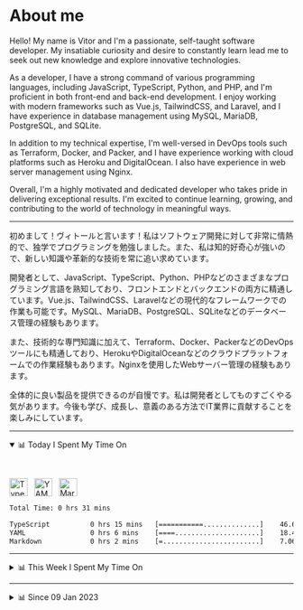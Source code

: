 # About me

Hello! My name is Vitor and I'm a passionate, self-taught software developer. My insatiable curiosity and desire to constantly learn lead me to seek out new knowledge and explore innovative technologies.

As a developer, I have a strong command of various programming languages, including JavaScript, TypeScript, Python, and PHP, and I'm proficient in both front-end and back-end development. I enjoy working with modern frameworks such as Vue.js, TailwindCSS, and Laravel, and I have experience in database management using MySQL, MariaDB, PostgreSQL, and SQLite.

In addition to my technical expertise, I'm well-versed in DevOps tools such as Terraform, Docker, and Packer, and I have experience working with cloud platforms such as Heroku and DigitalOcean. I also have experience in web server management using Nginx.

Overall, I'm a highly motivated and dedicated developer who takes pride in delivering exceptional results. I'm excited to continue learning, growing, and contributing to the world of technology in meaningful ways.

------

初めまして！ヴィトールと言います！私はソフトウェア開発に対して非常に情熱的で、独学でプログラミングを勉強しました。また、私は知的好奇心が強いので、新しい知識や革新的な技術を常に追い求めています。

開発者として、JavaScript、TypeScript、Python、PHPなどのさまざまなプログラミング言語を熟知しており、フロントエンドとバックエンドの両方に精通しています。Vue.js、TailwindCSS、Laravelなどの現代的なフレームワークでの作業も可能です。MySQL、MariaDB、PostgreSQL、SQLiteなどのデータベース管理の経験もあります。

また、技術的な専門知識に加えて、Terraform、Docker、PackerなどのDevOpsツールにも精通しており、HerokuやDigitalOceanなどのクラウドプラットフォームでの作業経験もあります。Nginxを使用したWebサーバー管理の経験もあります。

全体的に良い製品を提供できるのが自慢です。私は開発者としてものすごくやる気があります。今後も学び、成長し、意義のある方法でIT業界に貢献することを楽しみにしています。

------

<!-- ## 📊 Today I Spent My Time On -->

<details open>
<summary>📊 Today I Spent My Time On</summary>

&nbsp;

<!--DEVTIMER:TODAY:START-->
<img align="center" width="32px" src="https://cdn.simpleicons.org/typescript/3178C6" alt="TypeScript" />&nbsp;&nbsp;&nbsp;<img align="center" width="32px" src="https://cdn.simpleicons.org/yaml/fff" alt="YAML" />&nbsp;&nbsp;&nbsp;<img align="center" width="32px" src="https://cdn.simpleicons.org/markdown/fff" alt="Markdown" />&nbsp;&nbsp;&nbsp;

```txt
Total Time: 0 hrs 31 mins

TypeScript          0 hrs 15 mins   [===========..............]    46.68 %
YAML                0 hrs 6 mins    [====.....................]    18.46 %
Markdown            0 hrs 2 mins    [=........................]    7.06 %
```

<!--DEVTIMER:TODAY:END-->

</details>

---
<details>
<summary>📊 This Week I Spent My Time On</summary>

&nbsp;

<!--DEVTIMER:WEEK:START-->
<img align="center" width="32px" src="https://cdn.simpleicons.org/typescript/3178C6" alt="TypeScript" />&nbsp;&nbsp;&nbsp;<img align="center" width="32px" src="https://cdn.simpleicons.org/yaml/fff" alt="YAML" />&nbsp;&nbsp;&nbsp;<img align="center" width="32px" src="https://cdn.simpleicons.org/markdown/fff" alt="Markdown" />&nbsp;&nbsp;&nbsp;

```txt
Total Time: 0 hrs 34 mins

TypeScript          0 hrs 17 mins   [============.............]    50.39 %
YAML                0 hrs 6 mins    [====.....................]    17.18 %
Markdown            0 hrs 2 mins    [=........................]    6.56 %
```

<!--DEVTIMER:WEEK:END-->
</details>

---


<details>
<summary>📊 Since 09 Jan 2023</summary>

&nbsp;

<!--DEVTIMER::START-->
<img align="center" width="32px" src="https://cdn.simpleicons.org/typescript/3178C6" alt="TypeScript" />&nbsp;&nbsp;&nbsp;<img align="center" width="32px" src="https://cdn.simpleicons.org/go/00ADD8" alt="Go" />&nbsp;&nbsp;&nbsp;<img align="center" width="32px" src="https://cdn.simpleicons.org/gnubash/fff" alt="Bash" />&nbsp;&nbsp;&nbsp;<img align="center" width="32px" src="https://cdn.simpleicons.org/yaml/fff" alt="YAML" />&nbsp;&nbsp;&nbsp;<img align="center" width="32px" src="https://cdn.simpleicons.org/markdown/fff" alt="Markdown" />&nbsp;&nbsp;&nbsp;<img align="center" width="32px" src="https://cdn.simpleicons.org/javascript/F7DF1E" alt="JavaScript" />&nbsp;&nbsp;&nbsp;<img align="center" width="32px" src="https://cdn.simpleicons.org/carrd/fff" alt="JSON" />&nbsp;&nbsp;&nbsp;<img align="center" width="32px" src="https://cdn.simpleicons.org/vuedotjs/4FC08D" alt="Vue" />&nbsp;&nbsp;&nbsp;<img align="center" width="32px" src="https://cdn.simpleicons.org/html5/E34F26" alt="HTML" />&nbsp;&nbsp;&nbsp;<img align="center" width="32px" src="https://cdn.simpleicons.org/academia/fff" alt="Text" />&nbsp;&nbsp;&nbsp;

```txt
Total Time: 43 hrs 33 mins

TypeScript          26 hrs 51 mins  [===============..........]    61.65 %
Go                  7 hrs 49 mins   [====.....................]    17.94 %
Bash                2 hrs 53 mins   [=........................]    6.62 %
YAML                2 hrs 34 mins   [=........................]    5.89 %
Markdown            0 hrs 56 mins   [.........................]    2.14 %
JavaScript          0 hrs 44 mins   [.........................]    1.67 %
JSON                0 hrs 29 mins   [.........................]    1.09 %
SQL                 0 hrs 16 mins   [.........................]    0.61 %
Vue                 0 hrs 13 mins   [.........................]    0.50 %
HTML                0 hrs 10 mins   [.........................]    0.38 %
Text                0 hrs 7 mins    [.........................]    0.25 %
```

<!--DEVTIMER::END-->

</details>
